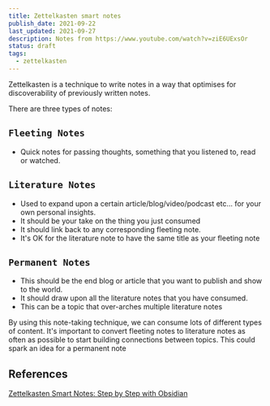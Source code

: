 ```yaml
---
title: Zettelkasten smart notes
publish_date: 2021-09-22
last_updated: 2021-09-27
description: Notes from https://www.youtube.com/watch?v=ziE6UExsOr
status: draft
tags:
  - zettelkasten
---
```


Zettelkasten is a technique to write notes in a way that optimises for discoverability of previously written notes.

There are three types of notes:

## `Fleeting Notes`

- Quick notes for passing thoughts, something that you listened to, read or watched.

## `Literature Notes`

- Used to expand upon a certain article/blog/video/podcast etc... for your own personal insights.
- It should be your take on the thing you just consumed
- It should link back to any corresponding fleeting note.
- It's OK for the literature note to have the same title as your fleeting note

## `Permanent Notes`

- This should be the end blog or article that you want to publish and show to the world.
- It should draw upon all the literature notes that you have consumed.
- This can be a topic that over-arches multiple literature notes

By using this note-taking technique, we can consume lots of different types of content. It's important to convert fleeting notes to literature notes as often as possible to start building connections between topics. This could spark an idea for a permanent note

## References

[Zettelkasten Smart Notes: Step by Step with Obsidian](https://www.youtube.com/watch?v=ziE6UExsOrs)
